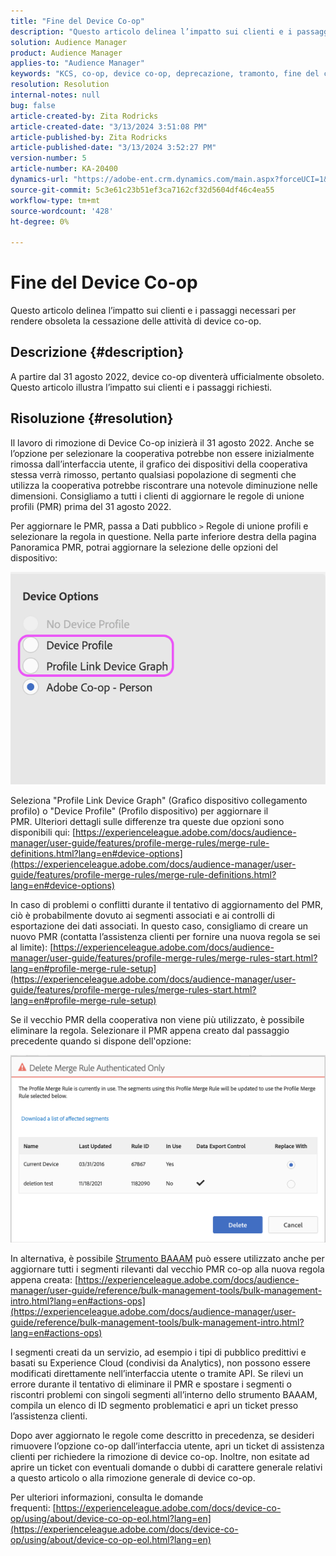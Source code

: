 ```yaml
---
title: "Fine del Device Co-op"
description: "Questo articolo delinea l’impatto sui clienti e i passaggi necessari per rendere obsoleta la cessazione di Device Co-op"
solution: Audience Manager
product: Audience Manager
applies-to: "Audience Manager"
keywords: "KCS, co-op, device co-op, deprecazione, tramonto, fine del ciclo di vita, PMR, profile merge rule, device stitching, device profile"
resolution: Resolution
internal-notes: null
bug: false
article-created-by: Zita Rodricks
article-created-date: "3/13/2024 3:51:08 PM"
article-published-by: Zita Rodricks
article-published-date: "3/13/2024 3:52:27 PM"
version-number: 5
article-number: KA-20400
dynamics-url: "https://adobe-ent.crm.dynamics.com/main.aspx?forceUCI=1&pagetype=entityrecord&etn=knowledgearticle&id=2cecc87b-51e1-ee11-904d-6045bd0065b6"
source-git-commit: 5c3e61c23b51ef3ca7162cf32d5604df46c4ea55
workflow-type: tm+mt
source-wordcount: '428'
ht-degree: 0%

---
```


# Fine del Device Co-op


Questo articolo delinea l’impatto sui clienti e i passaggi necessari per rendere obsoleta la cessazione delle attività di device co-op.

## Descrizione {#description}

A partire dal 31 agosto 2022, device co-op diventerà ufficialmente obsoleto. Questo articolo illustra l’impatto sui clienti e i passaggi richiesti. 

## Risoluzione {#resolution}


Il lavoro di rimozione di Device Co-op inizierà il 31 agosto 2022. Anche se l’opzione per selezionare la cooperativa potrebbe non essere inizialmente rimossa dall’interfaccia utente, il grafico dei dispositivi della cooperativa stessa verrà rimosso, pertanto qualsiasi popolazione di segmenti che utilizza la cooperativa potrebbe riscontrare una notevole diminuzione nelle dimensioni. Consigliamo a tutti i clienti di aggiornare le regole di unione profili (PMR) prima del 31 agosto 2022.

Per aggiornare le PMR, passa a Dati pubblico `>`  Regole di unione profili e selezionare la regola in questione. Nella parte inferiore destra della pagina Panoramica PMR, potrai aggiornare la selezione delle opzioni del dispositivo:

![](assets/29cf3d52-d61f-ed11-b83e-0022480868ff.png)

Seleziona &quot;Profile Link Device Graph&quot; (Grafico dispositivo collegamento profilo) o &quot;Device Profile&quot; (Profilo dispositivo) per aggiornare il PMR. Ulteriori dettagli sulle differenze tra queste due opzioni sono disponibili qui: [https://experienceleague.adobe.com/docs/audience-manager/user-guide/features/profile-merge-rules/merge-rule-definitions.html?lang=en#device-options](https://experienceleague.adobe.com/docs/audience-manager/user-guide/features/profile-merge-rules/merge-rule-definitions.html?lang=en#device-options)

In caso di problemi o conflitti durante il tentativo di aggiornamento del PMR, ciò è probabilmente dovuto ai segmenti associati e ai controlli di esportazione dei dati associati. In questo caso, consigliamo di creare un nuovo PMR (contatta l’assistenza clienti per fornire una nuova regola se sei al limite): [https://experienceleague.adobe.com/docs/audience-manager/user-guide/features/profile-merge-rules/merge-rules-start.html?lang=en#profile-merge-rule-setup](https://experienceleague.adobe.com/docs/audience-manager/user-guide/features/profile-merge-rules/merge-rules-start.html?lang=en#profile-merge-rule-setup)

Se il vecchio PMR della cooperativa non viene più utilizzato, è possibile eliminare la regola. Selezionare il PMR appena creato dal passaggio precedente quando si dispone dell&#39;opzione:

![](assets/82d7968f-9950-ed11-bba2-0022480868ff.png)

In alternativa, è possibile [Strumento BAAAM](https://experienceleague.adobe.com/docs/audience-manager/user-guide/reference/bulk-management-tools/bulk-management-intro.html?lang=en) può essere utilizzato anche per aggiornare tutti i segmenti rilevanti dal vecchio PMR co-op alla nuova regola appena creata: [https://experienceleague.adobe.com/docs/audience-manager/user-guide/reference/bulk-management-tools/bulk-management-intro.html?lang=en#actions-ops](https://experienceleague.adobe.com/docs/audience-manager/user-guide/reference/bulk-management-tools/bulk-management-intro.html?lang=en#actions-ops)

I segmenti creati da un servizio, ad esempio i tipi di pubblico predittivi e basati su Experience Cloud (condivisi da Analytics), non possono essere modificati direttamente nell’interfaccia utente o tramite API. Se rilevi un errore durante il tentativo di eliminare il PMR e spostare i segmenti o riscontri problemi con singoli segmenti all’interno dello strumento BAAAM, compila un elenco di ID segmento problematici e apri un ticket presso l’assistenza clienti. 

Dopo aver aggiornato le regole come descritto in precedenza, se desideri rimuovere l’opzione co-op dall’interfaccia utente, apri un ticket di assistenza clienti per richiedere la rimozione di device co-op. Inoltre, non esitate ad aprire un ticket con eventuali domande o dubbi di carattere generale relativi a questo articolo o alla rimozione generale di device co-op.

Per ulteriori informazioni, consulta le domande frequenti: [https://experienceleague.adobe.com/docs/device-co-op/using/about/device-co-op-eol.html?lang=en](https://experienceleague.adobe.com/docs/device-co-op/using/about/device-co-op-eol.html?lang=en)
